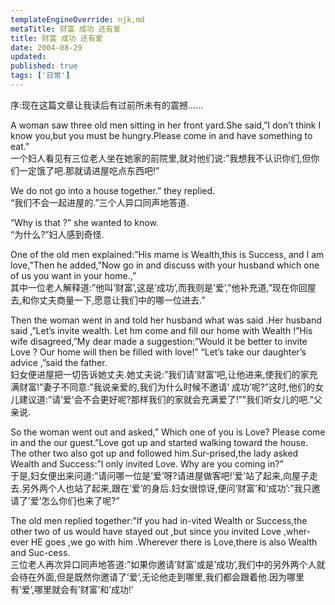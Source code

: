 ```yaml
---
templateEngineOverride: njk,md
metaTitle: 财富 成功 还有爱
title: 财富 成功 还有爱
date: 2004-08-29
updated:
published: true
tags: ['日常']
---
```


<div class="col-start-3 col-end-9">
序:现在这篇文章让我读后有过前所未有的震撼&#8230;&#8230;

A woman saw three old men sitting in her front yard.She said,&#8221;I don&#8217;t think I know you,but you must be hungry.Please come in and have something to eat.&#8221;  
一个妇人看见有三位老人坐在她家的前院里,就对他们说:&#8221;我想我不认识你们,但你们一定饿了吧.那就请进屋吃点东西吧!&#8221;

We do not go into a house together.&#8221; they replied.  
&#8220;我们不会一起进屋的.&#8221;三个人异口同声地答道.  

  
&#8220;Why is that ?&#8221; she wanted to know.  
&#8220;为什么?&#8221;妇人感到奇怪.

One of the old men explained:&#8221;His mame is Wealth,this is Success, and I am love,&#8221;Then he added,&#8221;Now go in and discuss with your husband which one of us you want in your home.,&#8221;  
其中一位老人解释道:&#8221;他叫&#8217;财富&#8217;,这是&#8217;成功&#8217;,而我则是&#8217;爱&#8217;,&#8221;他补充道,&#8221;现在你回屋去,和你丈夫商量一下,愿意让我们中的哪一位进去.&#8221;

Then the woman went in and told her husband what was said .Her husband said ,&#8221;Let&#8217;s invite wealth. Let hm come and fill our home with Wealth !&#8221;His wife disagreed,&#8221;My dear made a suggestion:&#8221;Would it be better to invite Love ? Our home will then be filled with love!&#8221; &#8220;Let&#8217;s take our daughter&#8217;s advice ,&#8221;said the father.  
妇女便进屋把一切告诉她丈夫.她丈夫说:&#8221;我们请&#8217;财富&#8217;吧,让他进来,使我们的家充满财富!&#8221;妻子不同意:&#8221;我说亲爱的,我们为什么时候不邀请&#8217; 成功&#8217;呢?&#8221;这时,他们的女儿建议道:&#8221;请&#8217;爱&#8217;会不会更好呢?那样我们的家就会充满爱了!&#8221;"我们听女儿的吧.&#8221;父亲说.

So the woman went out and asked,&#8221; Which one of you is Love? Please come in and the our guest.&#8221;Love got up and started walking toward the house. The other two also got up and followed him.Sur-prised,the lady asked Wealth and Success:&#8221;I only invited Love. Why are you coming in?&#8221;  
于是,妇女便出来问道:&#8221;请问哪一位是&#8217;爱&#8217;呀?请进屋做客吧!&#8217;爱&#8217;站了起来,向屋子走去.另外两个人也站了起来,跟在&#8217;爱&#8217;的身后.妇女很惊讶,便问&#8217;财富&#8217;和&#8217;成功&#8217;:&#8221;我只邀请了&#8217;爱&#8217;怎么你们也来了呢?&#8221;

The old men replied together:&#8221;If you had in-vited Wealth or Success,the other two of us would have stayed out ,but since you invited Love ,wher-ever HE goes ,we go with him .Wherever there is Love,there is also Wealth and Suc-cess.  
三位老人再次异口同声地答道:&#8221;如果你邀请&#8217;财富&#8217;或是&#8217;成功&#8217;,我们中的另外两个人就会待在外面,但是既然你邀请了&#8217;爱&#8217;,无论他走到哪里,我们都会跟着他.因为哪里有&#8217;爱&#8217;,哪里就会有&#8217;财富&#8217;和&#8217;成功!&#8217;
</div>
